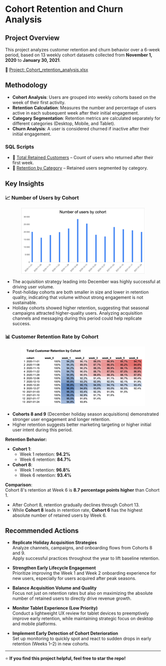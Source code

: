 # Cohort Retention and Churn Analysis

## Project Overview
This project analyzes customer retention and churn behavior over a 6-week period, based on 13 weekly cohort datasets collected from **November 1, 2020** to **January 30, 2021**.

🔗 [Project: Cohort_retention_analysis.xlsx](https://github.com/aliaksparkh/Cohort-retention-churn-analysis/blob/main/Cohort_retention_analysis.xlsx)

## Methodology
- **Cohort Analysis**: Users are grouped into weekly cohorts based on the week of their first activity.
- **Retention Calculation**: Measures the number and percentage of users active in each subsequent week after their initial engagement.
- **Category Segmentation**: Retention metrics are calculated separately for different categories (Desktop, Mobile, and Tablet).
- **Churn Analysis**: A user is considered churned if inactive after their initial engagement.

### SQL Scripts
- 🔹 [Total Retained Customers](https://github.com/aliaksparkh/Cohort-retention-churn-analysis/blob/main/Cohort_analysis_retention.sql) – Count of users who returned after their first week.
- 🔹 [Retention by Category](https://github.com/aliaksparkh/Cohort-retention-churn-analysis/blob/main/Retention_by_cohorts_by_category.sql) – Retained users segmented by category.

## Key Insights

### 📈 Number of Users by Cohort
<p align="center">
  <img src="https://github.com/aliaksparkh/Cohort-retention-churn-analysis/blob/main/Picture%201.png" width="400">
</p>

- The acquisition strategy leading into December was highly successful at driving user volume.
- Post-holiday cohorts are both smaller in size and lower in retention quality, indicating that volume without strong engagement is not sustainable.
- Holiday cohorts showed higher retention, suggesting that seasonal campaigns attracted higher-quality users. Analyzing acquisition channels and messaging during this period could help replicate success.

### 📊 Customer Retention Rate by Cohort
<p align="center">
  <img src="https://github.com/aliaksparkh/Cohort-retention-churn-analysis/blob/main/Cohort.png" width="400">
</p>

- **Cohorts 8 and 9** (December holiday season acquisitions) demonstrated stronger user engagement and longer retention.
- Higher retention suggests better marketing targeting or higher initial user intent during this period.

**Retention Behavior:**
- **Cohort 1**:
  - Week 1 retention: **94.2%**
  - Week 6 retention: **84.7%**
- **Cohort 8**:
  - Week 1 retention: **96.8%**
  - Week 6 retention: **93.4%**

**Comparison**:  
Cohort 8's retention at Week 6 is **8.7 percentage points higher** than Cohort 1.

- After Cohort 8, retention gradually declines through Cohort 13.
- While **Cohort 8** leads in retention rate, **Cohort 6** has the highest absolute number of retained users by Week 6.

## Recommended Actions

- **Replicate Holiday Acquisition Strategies**  
  Analyze channels, campaigns, and onboarding flows from Cohorts 8 and 9.  
  Apply successful practices throughout the year to lift baseline retention.

- **Strengthen Early Lifecycle Engagement**  
  Prioritize improving the Week 1 and Week 2 onboarding experience for new users, especially for users acquired after peak seasons.

- **Balance Acquisition Volume and Quality**  
  Focus not just on retention rates but also on maximizing the absolute number of retained users to directly drive revenue growth.

- **Monitor Tablet Experience (Low Priority)**  
  Conduct a lightweight UX review for tablet devices to preemptively improve early retention, while maintaining strategic focus on desktop and mobile platforms.

- **Implement Early Detection of Cohort Deterioration**  
  Set up monitoring to quickly spot and react to sudden drops in early retention (Weeks 1–2) in new cohorts.

 

---

⭐ **If you find this project helpful, feel free to star the repo!**
